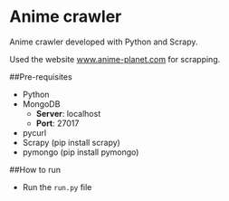 # Anime crawler

Anime crawler developed with Python and Scrapy.

Used the website www.anime-planet.com for scrapping.

##Pre-requisites
* Python
* MongoDB
    * **Server**: localhost
    * **Port**: 27017
* pycurl
* Scrapy (pip install scrapy)
* pymongo (pip install pymongo)

##How to run
* Run the `run.py` file